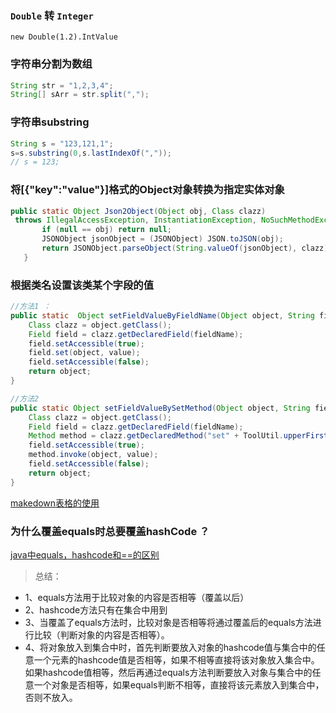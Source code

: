 
### `Double` 转 `Integer`
 `new Double(1.2).IntValue`

### 字符串分割为数组
```Java
String str = "1,2,3,4";
String[] sArr = str.split(",");
```
### 字符串substring
```Java
String s = "123,121,1";
s=s.substring(0,s.lastIndexOf(","));
// s = 123;
```
### 将[{"key":"value"}]格式的Object对象转换为指定实体对象
```Java
public static Object Json2Object(Object obj, Class clazz)
 throws IllegalAccessException, InstantiationException, NoSuchMethodException, InvocationTargetException {
       if (null == obj) return null;  
       JSONObject jsonObject = (JSONObject) JSON.toJSON(obj);
       return JSONObject.parseObject(String.valueOf(jsonObject), clazz);
   }
```

### 根据类名设置该类某个字段的值

```Java
//方法1 ：
public static  Object setFieldValueByFieldName(Object object, String fieldName, Object value) throws NoSuchFieldException, IllegalAccessException {
    Class clazz = object.getClass();
    Field field = clazz.getDeclaredField(fieldName);
    field.setAccessible(true);
    field.set(object, value);
    field.setAccessible(false);
    return object;
}

//方法2
public static Object setFieldValueBySetMethod(Object object, String fieldName, Object value) throws NoSuchFieldException, IllegalAccessException, NoSuchMethodException, InvocationTargetException {
    Class clazz = object.getClass();
    Field field = clazz.getDeclaredField(fieldName);
    Method method = clazz.getDeclaredMethod("set" + ToolUtil.upperFirst(fieldName), field.getType());
    field.setAccessible(true);
    method.invoke(object, value);
    field.setAccessible(false);
    return object;
}
```

[makedown表格的使用](https://www.cnblogs.com/anliux/p/10805103.html)

### 为什么覆盖equals时总要覆盖hashCode ？
[java中equals，hashcode和==的区别](https://www.cnblogs.com/kexianting/p/8508207.html)
>总结：
- 1、equals方法用于比较对象的内容是否相等（覆盖以后）
- 2、hashcode方法只有在集合中用到
- 3、当覆盖了equals方法时，比较对象是否相等将通过覆盖后的equals方法进行比较（判断对象的内容是否相等）。
- 4、将对象放入到集合中时，首先判断要放入对象的hashcode值与集合中的任意一个元素的hashcode值是否相等，如果不相等直接将该对象放入集合中。如果hashcode值相等，然后再通过equals方法判断要放入对象与集合中的任意一个对象是否相等，如果equals判断不相等，直接将该元素放入到集合中，否则不放入。

